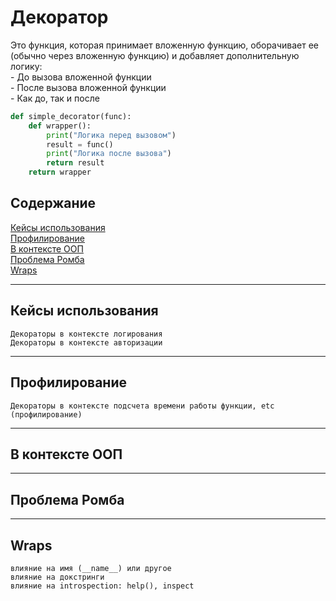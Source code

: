 # Декоратор  
Это функция, которая принимает вложенную функцию, оборачивает ее (обычно через вложенную функцию) и добавляет дополнительную логику:  
    - До вызова вложенной функции  
    - После вызова вложенной функции  
    - Как до, так и после  

```python
def simple_decorator(func):
    def wrapper():
        print("Логика перед вызовом")
        result = func()
        print("Логика после вызова")
        return result
    return wrapper
```


## Содержание  

[Кейсы использования](#Кейсы-использования)  
[Профилирование](#Профилирование)  
[В контексте ООП](#В-контексе-ООП)  
[Проблема Ромба](#Проблема-Ромба)  
[Wraps](#Wraps)  


----
## Кейсы использования   

    Декораторы в контексте логирования  
    Декораторы в контексте авторизации  


----
## Профилирование  

    Декораторы в контексте подсчета времени работы функции, etc (профилирование)  


----
## В контексте ООП  


----
## Проблема Ромба  


----
## Wraps  

    влияние на имя (__name__) или другое    
    влияние на докстринги   
    влияние на introspection: help(), inspect  
